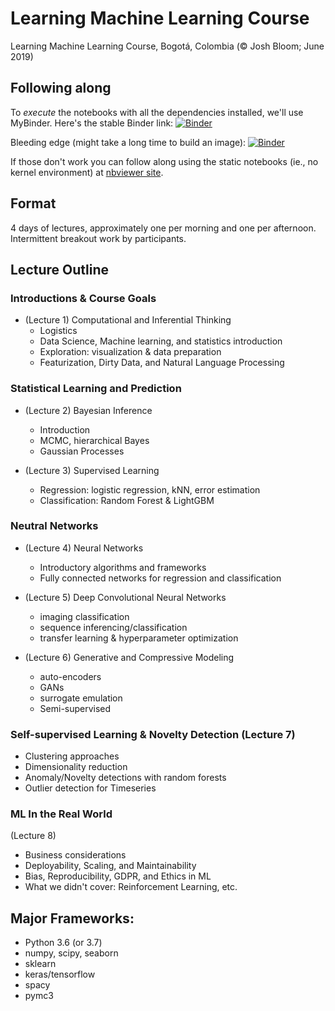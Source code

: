 # Learning Machine Learning Course

Learning Machine Learning Course, Bogotá, Colombia  (&copy; Josh Bloom; June 2019)

## Following along

To *execute* the notebooks with all the dependencies installed, we'll use MyBinder. Here's the stable Binder link:
[![Binder](https://mybinder.org/badge_logo.svg)](https://mybinder.org/v2/gh/profjsb/ml_course/eafd5f4ec2529bcaee13132f15e950884dc48d0e)

Bleeding edge (might take a long time to build an image):
[![Binder](https://mybinder.org/badge.svg)](https://mybinder.org/v2/gh/profjsb/ml_course/master)

If those don't work you can follow along using the static notebooks (ie., no kernel environment) at [nbviewer site](https://nbviewer.jupyter.org/github/profjsb/ml_course/tree/master/Lectures/).

## Format 

4 days of lectures, approximately one per morning and one per afternoon. Intermittent breakout work by participants.

## Lecture Outline 

### Introductions & Course Goals

* (Lecture 1) Computational and Inferential Thinking
   * Logistics
   * Data Science, Machine learning, and statistics introduction
   * Exploration: visualization & data preparation
   * Featurization,  Dirty Data, and Natural Language Processing

### Statistical Learning and Prediction

* (Lecture 2) Bayesian Inference
   * Introduction
   * MCMC, hierarchical Bayes
   * Gaussian Processes
    	
* (Lecture 3) Supervised Learning
   * Regression: logistic regression, kNN, error estimation 
   * Classification: Random Forest & LightGBM

### Neutral Networks
* (Lecture 4) Neural Networks
   * Introductory algorithms and frameworks
   * Fully connected networks for regression and classification
  
* (Lecture 5) Deep Convolutional Neural Networks
   * imaging classification
   * sequence inferencing/classification
   * transfer learning & hyperparameter optimization
   
* (Lecture 6) Generative and Compressive Modeling
   * auto-encoders
   * GANs
   * surrogate emulation
   * Semi-supervised

### Self-supervised Learning & Novelty Detection (Lecture 7)
   * Clustering approaches
   * Dimensionality reduction
   * Anomaly/Novelty detections with random forests
   * Outlier detection for Timeseries

### ML In the Real World

(Lecture 8) 

* Business considerations
* Deployability, Scaling, and Maintainability
* Bias, Reproducibility, GDPR, and Ethics in ML
* What we didn't cover: Reinforcement Learning, etc.

## Major Frameworks:
  * Python 3.6 (or 3.7)
  * numpy, scipy, seaborn
  * sklearn
  * keras/tensorflow
  * spacy
  * pymc3
 
